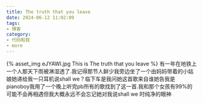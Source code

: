 ```yaml
---
title: The truth that you leave
date: 2024-06-12 11:02:09
tags:
- 博客
category:
- 代码和我
- more
---
```

{% asset_img eJYAWl.jpg This is The truth that you leave %}
有一年在地铁上一个人那天下雨被淋湿透了.我记得那节人鲜少我旁边坐了一个由妈妈带着的小姑娘她递给我一只耳机说shall we？临下车是我问她这首歌来自谁她告我是pianoboy我用了一个晚上听完pb所有的歌找到了这一首.我和那个女孩有99%的可能不会再相遇但我大概永远不会忘记她对我说shall we 时纯净的眼神